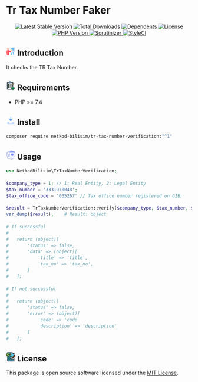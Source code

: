 # Tr Tax Number Faker

<div style="text-align: center">
<a href="https://packagist.org/packages/netkod-bilisim/tr-tax-number-verification" rel="nofollow">
    <img src="https://img.shields.io/packagist/v/netkod-bilisim/tr-tax-number-verification" alt="Latest Stable Version">
</a>

<a href="https://packagist.org/packages/netkod-bilisim/tr-tax-number-verification" rel="nofollow">
    <img src="https://img.shields.io/packagist/dt/netkod-bilisim/tr-tax-number-verification" alt="Total Downloads">
</a>

<a href="https://packagist.org/packages/netkod-bilisim/tr-tax-number-verification" rel="nofollow">
    <img src="https://poser.pugx.org/netkod-bilisim/tr-tax-number-verification/dependents.svg" alt="Dependents">
</a>

<a href="https://packagist.org/packages/netkod-bilisim/tr-tax-number-verification" rel="nofollow">
    <img src="https://img.shields.io/packagist/l/netkod-bilisim/tr-tax-number-verification" alt="License">
</a>
</div>

<div style="text-align: center">
<a href="https://packagist.org/packages/netkod-bilisim/tr-tax-number-verification" rel="nofollow">
    <img src="http://poser.pugx.org/netkod-bilisim/tr-tax-number-verification/require/php" alt="PHP Version">
</a>
<a href="https://scrutinizer-ci.com/g/netkod-bilisim/tr-tax-number-verification/badges/quality-score.png?b=master" rel="nofollow">
    <img src="https://scrutinizer-ci.com/g/netkod-bilisim/tr-tax-number-verification/badges/quality-score.png?b=master" alt="Scrutinizer">
</a>
<a href="https://github.styleci.io/repos/672299895?branch=master">
    <img src="https://github.styleci.io/repos/672299895/shield?branch=master" alt="StyleCI">
</a>

</div>

## <img src="public/assets/images/presentation.png" width="25" height="25"> Introduction

It checks the TR Tax Number.

## <img src="public/assets/images/requirement.png" width="25" height="25"> Requirements

- PHP >= 7.4

## <img src="public/assets/images/inbox.png" width="25" height="25"> Install

```bash
composer require netkod-bilisim/tr-tax-number-verification:"^1"
```

## <img src="public/assets/images/web-coding.png" width="25" height="25"> Usage

```php
use NetkodBilisim\TrTaxNumberVerification;

$company_type = 1; // 1: Real Entity, 2: Legal Entity
$tax_number = '3331970048';
$tax_office_code = '035267' // Tax office number registered on GIB;

$result = TrTaxNumberVerification::verify($company_type, $tax_number, $tax_office_code);
var_dump($result);    # Result: object

# If successful
#
#   return (object)[
#       'status' => false,
#       'data' => (object)[
#           'title' => 'title',
#           'tax_no' => 'tax_no',
#       ]
#   ];

# If not successful
#
#   return (object)[
#       'status' => false,
#       'error' => (object)[
#           'code' => 'code
#           'description' => 'description'
#       ]
#   ];
```

## <img src="public/assets/images/licensing.png" width="25" height="25"> License

This package is open source software licensed under
the [MIT License](https://opensource.org/license/mit/).

